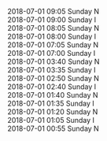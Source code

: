 2018-07-01 09:05 Sunday  N  
2018-07-01 09:00 Sunday  I  
2018-07-01 08:05 Sunday  N  
2018-07-01 08:00 Sunday  I  
2018-07-01 07:05 Sunday  N  
2018-07-01 07:00 Sunday  I  
2018-07-01 03:40 Sunday  N  
2018-07-01 03:35 Sunday  I  
2018-07-01 02:50 Sunday  N  
2018-07-01 02:40 Sunday  I  
2018-07-01 01:40 Sunday  N  
2018-07-01 01:35 Sunday  I  
2018-07-01 01:20 Sunday  N  
2018-07-01 01:05 Sunday  I  
2018-07-01 00:55 Sunday  N  
